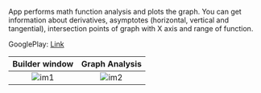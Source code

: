
App performs math function analysis and plots the graph. You can get information about derivatives, asymptotes (horizontal, vertical and tangential), intersection points of graph with X axis and range of function.

GooglePlay: [Link](https://play.google.com/store/apps/details?id=com.crazydev.graphbuilder)

| Builder window | Graph Analysis |
:-------------------------:|:-------------------------:
![im1](https://user-images.githubusercontent.com/55272228/119273743-faeaed00-bc14-11eb-9091-df8b83f91312.jpg) | ![im2](https://user-images.githubusercontent.com/55272228/119273747-fd4d4700-bc14-11eb-83e9-ac280e12b848.jpg)

